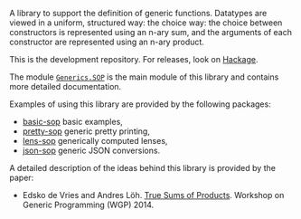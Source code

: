 A library to support the definition of generic functions.
Datatypes are viewed in a uniform, structured way: the choice
way: the choice between constructors is represented using an n-ary
sum, and the arguments of each constructor are represented using
an n-ary product.

This is the development repository. For releases, look on
[Hackage][0].
 
The module [`Generics.SOP`][1] is the main module of this library
and contains more detailed documentation.
 
Examples of using this library are provided by the following
packages:
 
  * [basic-sop][2] basic examples,
  * [pretty-sop][3] generic pretty printing,
  * [lens-sop][4] generically computed lenses,
  * [json-sop][5] generic JSON conversions.
 
A detailed description of the ideas behind this library is provided by
the paper:
 
  * Edsko de Vries and Andres Löh.
    [True Sums of Products][6].
    Workshop on Generic Programming (WGP) 2014.
 
[0]: https://hackage.haskell.org/package/generics-sop
[1]: https://github.com/well-typed/generics-sop/blob/master/src/Generics/SOP.hs
[2]: https://github.com/well-typed/basic-sop
[3]: https://github.com/well-typed/pretty-sop
[4]: https://github.com/well-typed/lens-sop
[5]: https://github.com/well-typed/json-sop
[6]: http://www.andres-loeh.de/TrueSumsOfProducts
